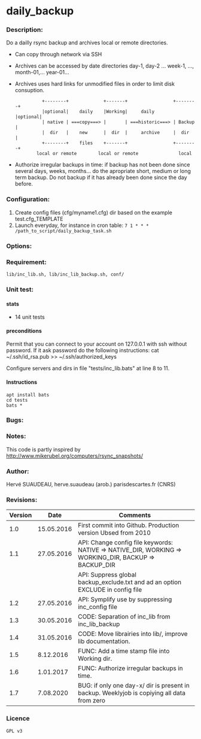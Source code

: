 daily_backup
===========

### Description:

Do a dailly rsync backup and archives local or remote directories.
- Can copy through network via SSH
- Archives can be accessed by date directories day-1, day-2 ... week-1, ...,
  month-01,... year-01...
- Archives uses hard links for unmodified files in order to limit disk consuption.

                +--------+             +-------+                 +--------+
                |optional|    daily    |Working|     daily       |optional|
                | native | ===copy===> |       | ===historic===> | Backup |
                |  dir   |    new      |  dir  |     archive     |  dir   |
                +--------+    files    +-------+                 +--------+
              local or remote        local or remote               local
- Authorize irregular backups in time: if backup has not been done since several
  days, weeks, months... do the apropriate short, medium or long term backup.
  Do not backup if it has already been done since the day before.

### Configuration:

1. Create config files (cfg/myname1.cfg) dir based on the example test.cfg_TEMPLATE
2. Launch everyday, for instance in cron table:
   `7 1 * * * /path_to_script/daily_backup_task.sh`

### Options:  

### Requirement:  
    lib/inc_lib.sh, lib/inc_lib_backup.sh, conf/

### Unit test:
#### stats
* 14 unit tests

#### preconditions
Permit that you can connect to your account on 127.0.0.1 with ssh without password. If it ask password do the following instructions:
    cat ~/.ssh/id_rsa.pub >> ~/.ssh/authorized_keys

Configure servers and dirs in file "tests/inc_lib.bats" at line 8 to 11.

#### Instructions
    apt install bats
    cd tests
    bats *

### Bugs:

### Notes:  
This code is partly inspired by http://www.mikerubel.org/computers/rsync_snapshots/

### Author:  
Hervé SUAUDEAU, herve.suaudeau (arob.) parisdescartes.fr (CNRS)

### Revisions:
| Version |    Date    | Comments                                              |
| ------- | ---------- | ----------------------------------------------------- |
| 1.0     | 15.05.2016 | First commit into Github. Production version Ubsed from 2010|
| 1.1     | 27.05.2016 | API: Change config file keywords: NATIVE => NATIVE_DIR, WORKING => WORKING_DIR, BACKUP => BACKUP_DIR|
|         |            | API: Suppress global backup_exclude.txt and ad an option EXCLUDE in config file|
| 1.2     | 27.05.2016 | API: Symplify use by suppressing inc_config file|
| 1.3     | 30.05.2016 | CODE: Separation of inc_lib from inc_lib_backup |
| 1.4     | 31.05.2016 | CODE: Move librairies into lib/, improve lib documentation. |
| 1.5     |  8.12.2016 | FUNC: Add a time stamp file into Working dir. |
| 1.6     |  1.01.2017 | FUNC: Authorize irregular backups in time. |
| 1.7     |  7.08.2020 | BUG: if only one day-x/ dir is present in backup. Weeklyjob is copiying all data from zero |

### Licence
    GPL v3
